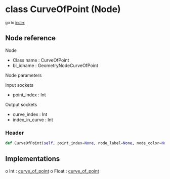 # class CurveOfPoint (Node)

<sub>go to [index](/docs/index.md)</sub>

## Node reference

Node
 - Class name : CurveOfPoint
 - bl_idname : GeometryNodeCurveOfPoint

Node parameters

Input sockets
 - point_index : Int

Output sockets
 - curve_index : Int
 - index_in_curve : Int

### Header

``` python
def CurveOfPoint(self, point_index=None, node_label=None, node_color=None):
```

## Implementations

o Int : [curve_of_point](/docs/classes/curve_of_point.md) 
o Float : [curve_of_point](/docs/classes/curve_of_point.md) 

